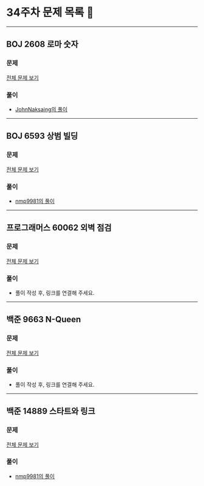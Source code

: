 # 34주차 문제 목록 📝
___
## BOJ 2608 로마 숫자
### 문제
[전체 문제 보기](https://www.acmicpc.net/problem/2608)

### 풀이
- [JohnNaksaing의 풀이](./JohnNaksaing/boj2608.md)
___
## BOJ 6593 상범 빌딩
### 문제
[전체 문제 보기](https://www.acmicpc.net/problem/6593)

### 풀이
- [nmp9981의 풀이](https://blog.naver.com/tybnasgo/222790948187)
___

## 프로그래머스 60062 외벽 점검
### 문제
[전체 문제 보기](https://programmers.co.kr/learn/courses/30/lessons/60062)

### 풀이
- 풀이 작성 후, 링크를 연결해 주세요.
___

## 백준 9663 N-Queen
### 문제
[전체 문제 보기](https://www.acmicpc.net/problem/9663)

### 풀이
- 풀이 작성 후, 링크를 연결해 주세요.
___

## 백준 14889 스타트와 링크
### 문제
[전체 문제 보기](https://www.acmicpc.net/problem/14889)

### 풀이
- [nmp9981의 풀이](https://blog.naver.com/tybnasgo/222795115237)
